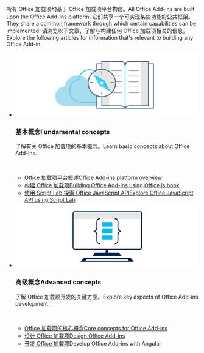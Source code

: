 <p><span data-ttu-id="b5228-101">所有 Office 加载项均基于 Office 加载项平台构建。</span><span class="sxs-lookup"><span data-stu-id="b5228-101">All Office Add-ins are built upon the Office Add-ins platform.</span></span> <span data-ttu-id="b5228-102">它们共享一个可实现某些功能的公共框架。</span><span class="sxs-lookup"><span data-stu-id="b5228-102">They share a common framework through which certain capabilities can be implemented.</span></span> <span data-ttu-id="b5228-103">请浏览以下文章，了解与构建任何 Office 加载项相关的信息。</span><span class="sxs-lookup"><span data-stu-id="b5228-103">Explore the following articles for information that's relevant to building any Office Add-in.</span></span></p>

<ul class="cardsK panelContent cols cols2">
    <li>
        <div class="cardSize">
            <div class="cardPadding">
                <div class="card">
                    <div class="cardImageOuter">
                        <div class="cardImage bgdAccent1">
                            <img src="../images/index-landing-page/developer-documentation.svg" alt="Office Add-ins concepts graphic" data-linktype="external" class="x-hidden-focus"/>
                        </div>
                    </div>
                    <div class="cardText">
                        <h3><span data-ttu-id="b5228-104">基本概念</span><span class="sxs-lookup"><span data-stu-id="b5228-104">Fundamental concepts</span></span></h3>
                        <p><span data-ttu-id="b5228-105">了解有关 Office 加载项的基本概念。</span><span class="sxs-lookup"><span data-stu-id="b5228-105">Learn basic concepts about Office Add-ins.</span></span></p>
                        <br/>
                        <ul>
                            <li><span data-ttu-id="b5228-106"><a href="../overview/office-add-ins.md">Office 加载项平台概述</a></span><span class="sxs-lookup"><span data-stu-id="b5228-106"><a href="../overview/office-add-ins.md">Office Add-ins platform overview</a></span></span></li>
                            <li><span data-ttu-id="b5228-107"><a href="../overview/office-add-ins-fundamentals.md">构建 Office 加载项</a></span><span class="sxs-lookup"><span data-stu-id="b5228-107"><a href="../overview/office-add-ins-fundamentals.md">Building Office Add-ins using Office.js book</a></span></span></li>
                            <li><span data-ttu-id="b5228-108"><a href="../overview/explore-with-script-lab.md">使用 Script Lab 探索 Office JavaScript API</a></span><span class="sxs-lookup"><span data-stu-id="b5228-108"><a href="../overview/explore-with-script-lab.md">Explore Office JavaScript API using Script Lab</a></span></span></li>
                        </ul>
                    </div>
                </div>
            </div>
        </div>
    </li>
    <li>
        <div class="cardSize">
            <div class="cardPadding">
                <div class="card">
                    <div class="cardImageOuter">
                        <div class="cardImage bgdAccent1">
                            <img src="../images/index-landing-page/monitor-with-code.svg" alt="Office Add-ins development graphic" data-linktype="external" class="x-hidden-focus"/>
                        </div>
                    </div>
                    <div class="cardText">
                        <h3><span data-ttu-id="b5228-109">高级概念</span><span class="sxs-lookup"><span data-stu-id="b5228-109">Advanced concepts</span></span></h3>
                        <p><span data-ttu-id="b5228-110">了解 Office 加载项开发的关键方面。</span><span class="sxs-lookup"><span data-stu-id="b5228-110">Explore key aspects of Office Add-ins development.</span></span></p>
                        <br/>
                        <ul>
                            <li><span data-ttu-id="b5228-111"><a href="../overview/core-concepts-office-add-ins.md">Office 加载项的核心概念</a></span><span class="sxs-lookup"><span data-stu-id="b5228-111"><a href="../overview/core-concepts-office-add-ins.md">Core concepts for Office Add-ins</a></span></span></li>
                            <li><span data-ttu-id="b5228-112"><a href="../design/add-in-design.md">设计 Office 加载项</a></span><span class="sxs-lookup"><span data-stu-id="b5228-112"><a href="../design/add-in-design.md">Design Office Add-ins</a></span></span></li>
                            <li><span data-ttu-id="b5228-113"><a href="../develop/develop-overview.md">开发 Office 加载项</a></span><span class="sxs-lookup"><span data-stu-id="b5228-113"><a href="../develop/develop-overview.md"></a>Develop Office Add-ins with Angular</span></span></li>                            
                        </ul>
                    </div>
                </div>
            </div>
        </div>
    </li>
</ul>